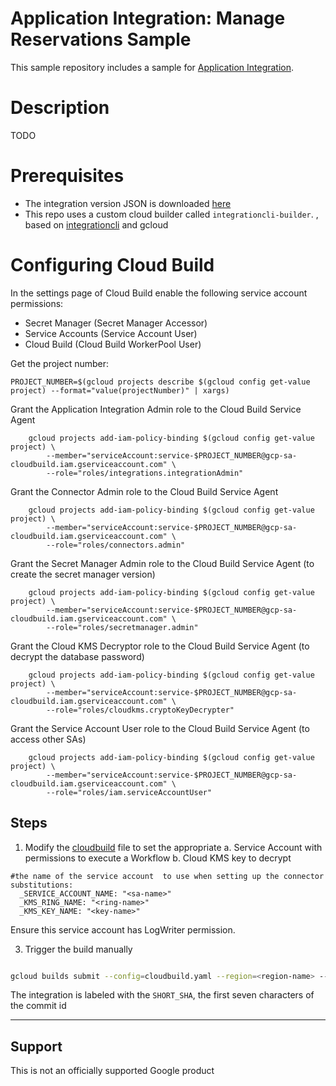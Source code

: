 # Application Integration: Manage Reservations Sample

This sample repository includes a sample for [Application Integration](https://cloud.google.com/application-integration/docs/overview).

# Description

TODO

# Prerequisites

* The integration version JSON is downloaded [here](./src/executeworkflows.json)
* This repo uses a custom cloud builder called `integrationcli-builder`. , based on [integrationcli](https://github.com/srinandan/integrationcli) and gcloud

# Configuring Cloud Build

In the settings page of Cloud Build enable the following service account permissions:
* Secret Manager (Secret Manager Accessor)
* Service Accounts (Service Account User)
* Cloud Build (Cloud Build WorkerPool User)

Get the project number:

```
PROJECT_NUMBER=$(gcloud projects describe $(gcloud config get-value project) --format="value(projectNumber)" | xargs)
```

Grant the Application Integration Admin role to the Cloud Build Service Agent

```
    gcloud projects add-iam-policy-binding $(gcloud config get-value project) \
        --member="serviceAccount:service-$PROJECT_NUMBER@gcp-sa-cloudbuild.iam.gserviceaccount.com" \
        --role="roles/integrations.integrationAdmin"
```

Grant the Connector Admin role to the Cloud Build Service Agent

```
    gcloud projects add-iam-policy-binding $(gcloud config get-value project) \
        --member="serviceAccount:service-$PROJECT_NUMBER@gcp-sa-cloudbuild.iam.gserviceaccount.com" \
        --role="roles/connectors.admin"
```

Grant the Secret Manager Admin role to the Cloud Build Service Agent (to create the secret manager version)

```
    gcloud projects add-iam-policy-binding $(gcloud config get-value project) \
        --member="serviceAccount:service-$PROJECT_NUMBER@gcp-sa-cloudbuild.iam.gserviceaccount.com" \
        --role="roles/secretmanager.admin"
```

Grant the Cloud KMS Decryptor role to the Cloud Build Service Agent (to decrypt the database password)

```
    gcloud projects add-iam-policy-binding $(gcloud config get-value project) \
        --member="serviceAccount:service-$PROJECT_NUMBER@gcp-sa-cloudbuild.iam.gserviceaccount.com" \
        --role="roles/cloudkms.cryptoKeyDecrypter"
```

Grant the Service Account User role to the Cloud Build Service Agent (to access other SAs)

```
    gcloud projects add-iam-policy-binding $(gcloud config get-value project) \
        --member="serviceAccount:service-$PROJECT_NUMBER@gcp-sa-cloudbuild.iam.gserviceaccount.com" \
        --role="roles/iam.serviceAccountUser"
```


## Steps

1. Modify the [cloudbuild](./cloudbuild.yaml) file to set the appropriate
   a. Service Account with permissions to execute a Workflow
   b. Cloud KMS key to decrypt

```
#the name of the service account  to use when setting up the connector
substitutions:
  _SERVICE_ACCOUNT_NAME: "<sa-name>"
  _KMS_RING_NAME: "<ring-name>"
  _KMS_KEY_NAME: "<key-name>"
```
Ensure this service account has LogWriter permission.

3. Trigger the build manually

```sh

gcloud builds submit --config=cloudbuild.yaml --region=<region-name> --project=<project-name>
```

The integration is labeled with the `SHORT_SHA`, the first seven characters of the commit id
___

## Support

This is not an officially supported Google product
